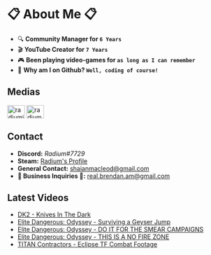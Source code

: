 # 📋 About Me 📋
- 🔍 **Community Manager for `6 Years`**
- 🎬 **YouTube Creator for `7 Years`**
- 🎮 **Been playing video-games for `as long as I can remember`**
- 📀 **Why am I on Github? `Well, coding of course!`**

## Medias
<p align="left">
<a href="https://twitter.com/radiumio" target="blank"><img align="center" src="https://cdn.jsdelivr.net/npm/simple-icons@3.0.1/icons/twitter.svg" alt="radiumio" height="30" width="40" /></a>
<a href="https://www.youtube.com/channel/UCsPllBakpkET6KjNDhzteUQ" target="blank"><img align="center" src="https://cdn.jsdelivr.net/npm/simple-icons@3.0.1/icons/youtube.svg" alt="radium" height="30" width="40" /></a>
</p>

## Contact
- **Discord:** *Radium#7729*
- **Steam:** [Radium's Profile](https://steamcommunity.com/id/theradination/)
- **General Contact:** shaianmacleod@gmail.com
- **🚧 Business Inquiries 🚧:** real.brendan.am@gmail.com

## Latest Videos
<!-- YOUTUBE:START -->
- [DK2 - Knives In The Dark](https://www.youtube.com/watch?v=kjZfz1zz5N8)
- [Elite Dangerous: Odyssey - Surviving a Geyser Jump](https://www.youtube.com/watch?v=4CtxqDigYTM)
- [Elite Dangerous: Odyssey - DO IT FOR THE SMEAR CAMPAIGNS](https://www.youtube.com/watch?v=bMQW9gSlgps)
- [Elite Dangerous: Odyssey - THIS IS A NO FIRE ZONE](https://www.youtube.com/watch?v=yNSk3Y-kLi8)
- [TITAN Contractors - Eclipse TF Combat Footage](https://www.youtube.com/watch?v=1b8hwi2kf1Y)
<!-- YOUTUBE:END -->